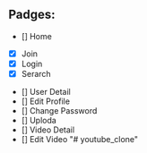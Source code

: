 ## Padges:

- [] Home
- [x] Join
- [x] Login
- [x] Serarch
- [] User Detail
- [] Edit Profile
- [] Change Password
- [] Uploda
- [] Video Detail
- [] Edit Video
"# youtube_clone" 
